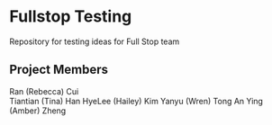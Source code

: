 # Fullstop Testing
Repository for testing ideas for Full Stop team

## Project Members 
Ran (Rebecca) Cui  
Tiantian (Tina) Han 
HyeLee (Hailey) Kim 
Yanyu (Wren) Tong 
An Ying (Amber) Zheng